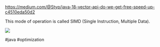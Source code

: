 https://medium.com/@Styp/java-18-vector-api-do-we-get-free-speed-up-c4510eda50d2

This mode of operation is called SIMD (Single Instruction, Multiple Data).

![](https://miro.medium.com/v2/resize:fit:828/format:webp/1*8vkZM2pm68dYveLfvrPbiA.png)

#java #optimization